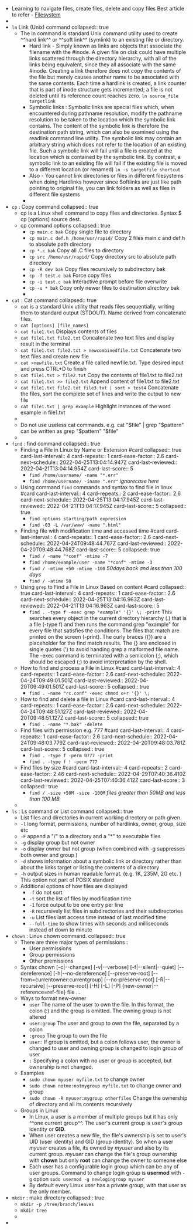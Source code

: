 - Learning to navigate files, create files, delete and copy files 
  Best article to refer - [Filesystem](https://www.digitalocean.com/community/tutorials/basic-linux-navigation-and-file-management)
-
- `ln` Link (Unix) command
  collapsed:: true
	- The ln command is standard Unix command utility used to create ^^hard link^^ or ^^soft link^^ (symlink) to an existing file or directory.
		- Hard link - Simply known as links are objects that associate the filename with the #inode. A given file on disk could have multiple links scattered through the directory hierarchy, with all of the links being equivalent, since they all associate with the same #inode. Creating a link therefore does not copy the contents of the file but merely causes another name to be associated with the same contents. Each time a hardlink is created, a link counter that is part of inode structure gets incremented; a file is not deleted until its reference count reaches zero.
		  `ln source_file targetlink`
		- Symbolic links : Symbolic links are special files which, when encountered during pathname resolution, modify the pathname resolution to be taken to the location which the symbolic link contains. The content of the symbolic link is therefore the destination path string, which can also be examined using the readlink command line utility. The symbolic link may contain an arbitrary string which does not refer to the location of an existing file. Such a symbolic link will fail until a file is created at the location which is contained by the symbolic link. By contrast, a symbolic link to an existing file will fail if the existing file is moved to a different location (or renamed)
		  `ln -s targetfile shortcut`
		- Also  - You cannot link directories or files in different filesystems when doing Hardlinks however since Softlinks are just like path pointing to original file, you can link folders as well as files in different file systems
		-
- `cp` : Copy command
  collapsed:: true
	- cp is a Linux shell command to copy files and directories.
	  Syntax  $ cp [options] source dest.
	- cp command options
	  collapsed:: true
		- `cp main.c bak` Copy single file to directory
		- `cp main.c def.h /home/usr/rapid/` Copy 2 files main.c and def.h to absolute path directory
		- `cp *.c bak` Copy all .C files to directory
		- `cp src /home/usr/rapid/` Copy directory src to absolute path directory
		- `cp -R dev bak` Copy files recursively to subdirectory bak
		- `cp -f test.c bak` Force copy files
		- `cp -i test.c bak` Interactive prompt before file overwrite
		- `cp -u * bak` Copy only newer files to destination _directory_ bak
		-
- `cat` : Cat command
  collapsed:: true
	- `cat` is a standard Unix utility that reads files sequentially, writing them to standard output (STDOUT). Name derived from concatenate files.
	- `cat [options] [file_names]`
	- `cat file1.txt` Displays contents of files
	- `cat file1.txt file2.txt` Concatenate two text files and display result in the terminal
	- `cat file1.txt file2.txt > newcombinedfile.txt` Concatenate two text files and create new file
	- `cat >newfile.txt` Create a file called newfile.txt. Type desired input and press CTRL+D to finish
	- `cat file1.txt > file2.txt` Copy the contents of file1.txt to file2.txt
	- `cat file1.txt >> file2.txt` Append content of file1.txt to file2.txt
	- `cat file1.txt file2.txt file3.txt | sort > test4` Concatenate the files, sort the complete set of lines and write the output to new file
	- `cat file1.txt | grep example` Highlight instances of the word example in file1.txt
	-
	- Do not use useless cat commands. e.g. cat "$file" | grep "$pattern" can be written as grep "$pattern" "$file"
	-
- `find` : find command
  collapsed:: true
	- Finding a File in Linux by Name or Extension #card
	  collapsed:: true
	  card-last-interval:: 4
	  card-repeats:: 1
	  card-ease-factor:: 2.6
	  card-next-schedule:: 2022-04-25T13:04:14.947Z
	  card-last-reviewed:: 2022-04-21T13:04:14.954Z
	  card-last-score:: 5
		- `find /home/username/ -name "*.err"`
		- `find /home/username/ -iname ".err"` _ignorecase here_
	- Using command `find` commands and syntax to find file in linux #card
	  card-last-interval:: 4
	  card-repeats:: 2
	  card-ease-factor:: 2.6
	  card-next-schedule:: 2022-04-25T13:04:17.945Z
	  card-last-reviewed:: 2022-04-21T13:04:17.945Z
	  card-last-score:: 5
	  collapsed:: true
		- `find options starting/path expression`
		- `find -03 -L /var/www/ -name ".html"`
	- Finding file with modification time and accessed time #card
	  card-last-interval:: 4
	  card-repeats:: 1
	  card-ease-factor:: 2.6
	  card-next-schedule:: 2022-04-24T09:48:44.767Z
	  card-last-reviewed:: 2022-04-20T09:48:44.768Z
	  card-last-score:: 5
	  collapsed:: true
		- `find / -name "*conf" -mtime -7`
		- `find /home/example/user -name "*conf" -mtime -3`
		- `find / -mtime +50 -mtime -100`   _50days back and less than 100 days_
		- `find / -atime 50`
	- Using `grep` to Find a File in Linux Based on content #card
	  collapsed:: true
	  card-last-interval:: 4
	  card-repeats:: 1
	  card-ease-factor:: 2.6
	  card-next-schedule:: 2022-04-25T13:04:16.963Z
	  card-last-reviewed:: 2022-04-21T13:04:16.963Z
	  card-last-score:: 5
		- `find . -type f -exec grep "example" '{}' \; -print`
		  This searches every object in the current directory hierarchy (.) that is a file (-type f) and then runs the command grep "example" for every file that satisfies the conditions. The files that match are printed on the screen (-print). The curly braces ({}) are a placeholder for the find match results. The {} are enclosed in single quotes (') to avoid handing grep a malformed file name. The -exec command is terminated with a semicolon (;), which should be escaped (\;) to avoid interpretation by the shell.
	- How to find and process a File in Linux #card
	  card-last-interval:: 4
	  card-repeats:: 1
	  card-ease-factor:: 2.6
	  card-next-schedule:: 2022-04-24T09:49:01.501Z
	  card-last-reviewed:: 2022-04-20T09:49:01.501Z
	  card-last-score:: 5
	  collapsed:: true
		- `find . -name "rc.conf" -exec chmod o+r '{}' \;`
	- How to find and delete a file in Linux #card
	  card-last-interval:: 4
	  card-repeats:: 1
	  card-ease-factor:: 2.6
	  card-next-schedule:: 2022-04-24T09:48:51.127Z
	  card-last-reviewed:: 2022-04-20T09:48:51.127Z
	  card-last-score:: 5
	  collapsed:: true
		- `find . -name "*.bak" -delete`
	- Find files with permission e.g. 777 #card
	  card-last-interval:: 4
	  card-repeats:: 1
	  card-ease-factor:: 2.6
	  card-next-schedule:: 2022-04-24T09:48:03.779Z
	  card-last-reviewed:: 2022-04-20T09:48:03.781Z
	  card-last-score:: 5
	  collapsed:: true
		- `find . -type f -perm 0777 -print`
		- `find . -type f ! -perm 777`
	- Find files by size #card
	  card-last-interval:: 4
	  card-repeats:: 2
	  card-ease-factor:: 2.46
	  card-next-schedule:: 2022-04-29T07:40:36.410Z
	  card-last-reviewed:: 2022-04-25T07:40:36.412Z
	  card-last-score:: 3
	  collapsed:: true
		- `find / -size +50M -size -100M`   _files greater than 50MB and less than 100 MB_
	-
- `ls` : Ls command or List command
  collapsed:: true
	- List files and directories in current working directory or path given.
	- `-l` long format, permissions, number of hardlinks, owner, group, size etc
	- `-F` append a "/" to a directory and a "*" to executable files
	- `-g` display group but not owner
	- `-o` display owner but not group (when combined with -g suppresses both owner and group )
	- `-d` shows information about a symbolic link or directory rather than about the links target or listing the contents of a directory
	- `-h` output sizes in human readable format. (e.g. 1K, 235M, 2G etc. ) This option not part of POSIX standard
	- Additional options of how files are displayed
		- `-f` do not sort
		- `-t` sort the list of files by modification time
		- `-1` force output to be one entry per line
		- `-R` recursively list files in subdirectories and their subdirectories
		- `-u` List files last access time instead of last modified time
		- `--full-time` to show times with seconds and milliseconds instead of down to minute
- `chown` : Linux chown command.
  collapsed:: true
	- There are three major types of permissions :
		- User permissions
		- Group permissions
		- Other premissions
	- Syntax
	  chown [-c|--changes] [-v|--verbose] [-f|--silent|--quiet] [--dereference]
	        [-h|--no-dereference] [--preserve-root]
	        [--from=currentowner:currentgroup] [--no-preserve-root]
	        [-R|--recursive] [--preserve-root] [-H] [-L] [-P]
	        {new-owner|--reference=ref-file} file ...
	- Ways to format new-owner
		- `user` The name of the user to own the file. In this format, the colon (:) and the group is omitted. The owning group is not altered
		- `user:group` The user and group to own the file, separated by a colon
		- `:group` The group to own the file
		- `user:` If  group is omitted, but a colon follows user, the owner is changed to user and owning group is changed to login group of user
		- `:` Specifying a colon with no user or group is accepted, but ownership is not changed.
	- Examples
		- `sudo chown myuser myfile.txt` to change owner
		- `sudo chown notme:notmygroup myfile.txt` to change owner and group
		- `sudo chown -R myuser:mygroup otherfiles` Change the ownership of directory and all its contents recursively
	- Groups in Linux
		- In Linux, a user is a member of multiple groups but it has only ^^one current group^^. The user's current group is user's group identity or **GID**.
		- When user creates a new file, the file's ownership is set to user's UID (user identity) and GID (group identity). So when a user _myuser_ creates a file, its owned by _myuser_ and also by its current group. _myuser_ can change the file's group ownership with **chown** but only **root** can change the owner to someone else
		- Each user has a configurable login group which can be any of user groups. Command to change login group is **usermod** with `-g` option
		  `sudo usermod -g newlogingroup myuser`
		- By default every Linux user has a private group, with that user as the only member.
- `mkdir` : make directory 
  collapsed:: true
	- `mkdir -p /tree/branch/leaves`
	- `mkdir tree`
	-
-